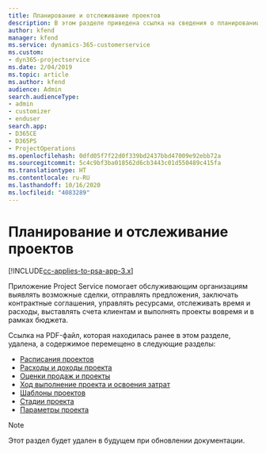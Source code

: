 ```yaml
---
title: Планирование и отслеживание проектов
description: В этом разделе приведена ссылка на сведения о планировании и отслеживании в Project Service Automation.
author: kfend
manager: kfend
ms.service: dynamics-365-customerservice
ms.custom:
- dyn365-projectservice
ms.date: 2/04/2019
ms.topic: article
ms.author: kfend
audience: Admin
search.audienceType:
- admin
- customizer
- enduser
search.app:
- D365CE
- D365PS
- ProjectOperations
ms.openlocfilehash: 0dfd05f7f22d0f339bd2437bbd47009e92ebb72a
ms.sourcegitcommit: 5c4c9bf3ba018562d6cb3443c01d550489c415fa
ms.translationtype: HT
ms.contentlocale: ru-RU
ms.lasthandoff: 10/16/2020
ms.locfileid: "4083289"
---
```

# <a name="project-planning-and-tracking"></a>Планирование и отслеживание проектов

[!INCLUDE[cc-applies-to-psa-app-3.x](../../includes/cc-applies-to-psa-app-3x.md)]

Приложение Project Service помогает обслуживающим организациям выявлять возможные сделки, отправлять предложения, заключать контрактные соглашения, управлять ресурсами, отслеживать время и расходы, выставлять счета клиентам и выполнять проекты вовремя и в рамках бюджета. 

Ссылка на PDF-файл, которая находилась ранее в этом разделе, удалена, а содержимое перемещено в следующие разделы:

- [Расписания проектов](../project-creating.md)
- [Расходы и доходы проекта](../project-estimating.md)
- [Оценки продаж и проекты](../project-leveraging.md)
- [Ход выполнение проекта и освоения затрат](../project-tracking.md)
- [Шаблоны проектов](../project-templates.md)
- [Стадии проекта](../project-stages.md)
- [Параметры проекта](../project-settings.md)

> [!NOTE]
> Этот раздел будет удален в будущем при обновлении документации. 
